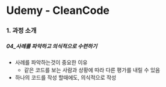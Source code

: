 # Udemy - CleanCode

### 1. 과정 소개

##### 04_사례를 파악하고 의식적으로 수련하기

* 사례를 파악하는것이 중요한 이유
  * 같은 코드를 보는 사람과 상황에 따라 다른 평가를 내릴 수 있음
* 하나의 코드를 작성 할때에도, 의식적으로 작성
